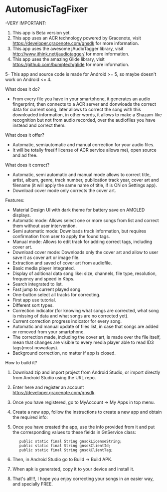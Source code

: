 # AutomusicTagFixer
-VERY IMPORTANT:
1. This app is Beta version yet. 
2. This app uses an ACR technology powered by Gracenote, visit https://developer.gracenote.com/gnsdk for more information.
3. This app uses the awesome jAudioTagger library, visit http://www.jthink.net/jaudiotagger/ for more information.
4. This app uses the amazing Glide library, visit https://github.com/bumptech/glide for more information.

5- This app and source code is made for Android >= 5, so maybe doesn't work on Android <= 4.

What does it do?
- From every file you have in your smartphone, it generates an audio fingerprint, then connects to a ACR server and donwloads the correct data for current song, later allows to correct the song with this downloaded information, in other words, it allows to make a Shazam-like recognition but not from audio recorded, over the audiofiles you have instead and correct them.

What does it offer?
- Automatic, semiautomatic and manual correction for your audio files.
- It will be totally free(if license of ACR service allows me), open source and ad free.

What does it correct?
- Automatic, semi automatic and manual mode allows to correct title, artist, album, genre, track number, publication track year, cover art and filename (it will apply the same name of title, if is ON on Settings app).
- Download cover mode only corrects the cover art.

Features:

- Material Design UI with dark theme for battery save on AMOLED displays.
- Automatic mode: Allows select one or more songs from list and correct them without user intervention.
- Semi automatic mode: Downloads track information, but requires confirmation from user to apply the found tags.
- Manual mode: Allows to edit track for adding correct tags, including cover art.
- Download cover mode: Downloads only the cover art and allow to user save it as cover art or image file.
- Extraction and saved of cover art from audiofile.
- Basic media player integrated.
- Display of aditional data song like: size, channels, file type, resolution, frequency and speed in Kbps.
- Search integrated to list.
- Fast jump to current played song.
- One-button select all tracks for correcting.
- First app use tutorial.
- Different sort types.
- Correction indicator (for knowing what songs are corrected, what song is missing of data and what songs are no corrected yet).
- Current correction progress indicator for every song.
- Automatic and manual update of files list, in case that songs are added or removed from your smartphone.
- The correction made, including the cover art, is made over the file itself, mean that changes are visible to every media player able to read ID3 tags(most nowadays).
- Background correction, no matter if app is closed.

How to build it?

1. Download zip and import project from Android Studio, or import directly from Android Studio using the URL repo.
2. Enter here and register an account https://developer.gracenote.com/gnsdk.
3. Once you have registered, go to MyAccount -> My Apps in top menu.
4. Create a new app, follow the instructions to create a new app and obtain the required info:
5. Once you have created the app, use the info provided from it and put the corresponding values to these fields in GnService class:
          
          public static final String gnsdkLicenseString;
          public static final String gnsdkClientId;
          public static final String gnsdkClientTag;
          
6. Then, in Android Studio go to Build -> Build APK.
7. When apk is generated, copy it to your device and install it.
8. That's all!!!, I hope you enjoy correcting your songs in an easier way, and specially FREE.

